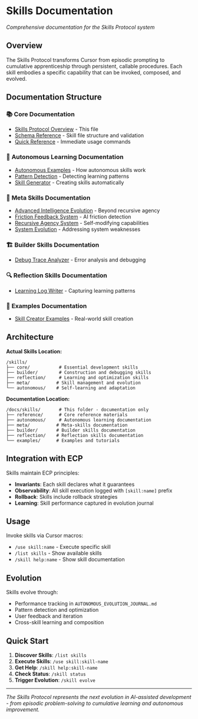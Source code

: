 # Skills Documentation
*Comprehensive documentation for the Skills Protocol system*

## Overview

The Skills Protocol transforms Cursor from episodic prompting to cumulative apprenticeship through persistent, callable procedures. Each skill embodies a specific capability that can be invoked, composed, and evolved.

## Documentation Structure

### 📚 **Core Documentation**
- [Skills Protocol Overview](README.md) - This file
- [Schema Reference](reference/schema.md) - Skill file structure and validation
- [Quick Reference](reference/quick-reference.md) - Immediate usage commands

### 🧠 **Autonomous Learning Documentation**
- [Autonomous Examples](autonomous/autonomous-examples.md) - How autonomous skills work
- [Pattern Detection](autonomous/pattern-detection.md) - Detecting learning patterns
- [Skill Generator](autonomous/skill-generator.md) - Creating skills automatically

### 🔧 **Meta Skills Documentation**
- [Advanced Intelligence Evolution](meta/advanced-intelligence-evolution.md) - Beyond recursive agency
- [Friction Feedback System](meta/friction-feedback-complete.md) - AI friction detection
- [Recursive Agency System](meta/recursive-agency-system.md) - Self-modifying capabilities
- [System Evolution](meta/system-evolution-addressing-weaknesses.md) - Addressing system weaknesses

### 🏗️ **Builder Skills Documentation**
- [Debug Trace Analyzer](builder/debug-trace-analyzer.md) - Error analysis and debugging

### 🔍 **Reflection Skills Documentation**
- [Learning Log Writer](reflection/learning-log-writer.md) - Capturing learning patterns

### 📖 **Examples Documentation**
- [Skill Creator Examples](examples/skill-creator-examples.md) - Real-world skill creation

## Architecture

**Actual Skills Location:**
```
/skills/
├── core/           # Essential development skills
├── builder/        # Construction and debugging skills  
├── reflection/     # Learning and optimization skills
├── meta/          # Skill management and evolution
└── autonomous/    # Self-learning and adaptation
```

**Documentation Location:**
```
/docs/skills/       # This folder - documentation only
├── reference/      # Core reference materials
├── autonomous/     # Autonomous learning documentation
├── meta/          # Meta-skills documentation
├── builder/       # Builder skills documentation
├── reflection/    # Reflection skills documentation
└── examples/      # Examples and tutorials
```

## Integration with ECP

Skills maintain ECP principles:
- **Invariants**: Each skill declares what it guarantees
- **Observability**: All skill execution logged with `[skill:name]` prefix
- **Rollback**: Skills include rollback strategies
- **Learning**: Skill performance captured in evolution journal

## Usage

Invoke skills via Cursor macros:
- `/use skill:name` - Execute specific skill
- `/list skills` - Show available skills
- `/skill help:name` - Show skill documentation

## Evolution

Skills evolve through:
- Performance tracking in `AUTONOMOUS_EVOLUTION_JOURNAL.md`
- Pattern detection and optimization
- User feedback and iteration
- Cross-skill learning and composition

## Quick Start

1. **Discover Skills**: `/list skills`
2. **Execute Skills**: `/use skill:skill-name`
3. **Get Help**: `/skill help:skill-name`
4. **Check Status**: `/skill status`
5. **Trigger Evolution**: `/skill evolve`

---

*The Skills Protocol represents the next evolution in AI-assisted development - from episodic problem-solving to cumulative learning and autonomous improvement.*
